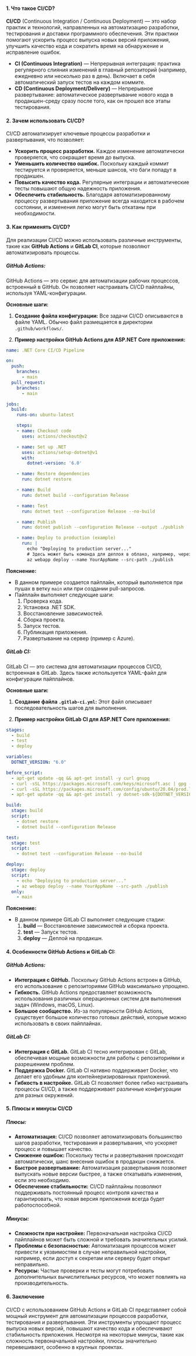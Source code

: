 #### 1. **Что такое CI/CD?**

**CI/CD** (Continuous Integration / Continuous Deployment) — это набор практик и технологий, направленных на автоматизацию разработки, тестирования и доставки программного обеспечения. Эти практики помогают ускорить процесс выпуска новых версий приложения, улучшить качество кода и сократить время на обнаружение и исправление ошибок.

- **CI (Continuous Integration)** — Непрерывная интеграция: практика регулярного слияния изменений в главный репозиторий (например, ежедневно или несколько раз в день). Включает в себя автоматический запуск тестов на каждом коммите.
- **CD (Continuous Deployment/Delivery)** — Непрерывное развертывание: автоматическое развертывание нового кода в продакшен-среду сразу после того, как он прошел все этапы тестирования.

#### 2. **Зачем использовать CI/CD?**

CI/CD автоматизирует ключевые процессы разработки и развертывания, что позволяет:

- **Ускорить процесс разработки.** Каждое изменение автоматически проверяется, что сокращает время до выпуска.
- **Уменьшить количество ошибок.** Поскольку каждый коммит тестируется и проверяется, меньше шансов, что баги попадут в продакшен.
- **Повысить качество кода.** Регулярные интеграции и автоматические тесты повышают общую надежность приложения.
- **Обеспечить стабильность.** Благодаря автоматизированному процессу развертывания приложение всегда находится в рабочем состоянии, и изменения легко могут быть откатаны при необходимости.

#### 3. **Как применять CI/CD?**

Для реализации CI/CD можно использовать различные инструменты, такие как **GitHub Actions** и **GitLab CI**, которые позволяют автоматизировать процессы.

##### **GitHub Actions:**

GitHub Actions — это сервис для автоматизации рабочих процессов, встроенный в GitHub. Он позволяет настраивать CI/CD пайплайны, используя YAML-конфигурации.

**Основные шаги:**

1. **Создание файла конфигурации:** Все задачи CI/CD описываются в файле YAML. Обычно файл размещается в директории `.github/workflows/`.
    
2. **Пример настройки GitHub Actions для ASP.NET Core приложения:**
    

```yaml
name: .NET Core CI/CD Pipeline

on:
  push:
    branches:
      - main
  pull_request:
    branches:
      - main

jobs:
  build:
    runs-on: ubuntu-latest

    steps:
    - name: Checkout code
      uses: actions/checkout@v2

    - name: Set up .NET
      uses: actions/setup-dotnet@v1
      with:
        dotnet-version: '6.0'

    - name: Restore dependencies
      run: dotnet restore

    - name: Build
      run: dotnet build --configuration Release

    - name: Test
      run: dotnet test --configuration Release --no-build

    - name: Publish
      run: dotnet publish --configuration Release --output ./publish

    - name: Deploy to production (example)
      run: |
        echo "Deploying to production server..."
        # Здесь может быть команда для деплоя в облако, например, через Azure CLI
        az webapp deploy --name YourAppName --src-path ./publish

```

**Пояснение:**

- В данном примере создается пайплайн, который выполняется при пушах в ветку `main` или при создании pull-запросов.
- Пайплайн выполняет следующие шаги:
    1. Проверка кода.
    2. Установка .NET SDK.
    3. Восстановление зависимостей.
    4. Сборка проекта.
    5. Запуск тестов.
    6. Публикация приложения.
    7. Развертывание на сервер (пример с Azure).

##### **GitLab CI:**

GitLab CI — это система для автоматизации процессов CI/CD, встроенная в GitLab. Здесь также используется YAML-файл для конфигурации пайплайнов.

**Основные шаги:**

1. **Создание файла `.gitlab-ci.yml`:** Этот файл описывает последовательность шагов для выполнения.
    
2. **Пример настройки GitLab CI для ASP.NET Core приложения:**
    

```yaml
stages:
  - build
  - test
  - deploy

variables:
  DOTNET_VERSION: "6.0"

before_script:
  - apt-get update -qq && apt-get install -y curl gnupg
  - curl -sSL https://packages.microsoft.com/keys/microsoft.asc | gpg --dearmor > /usr/share/keyrings/microsoft-archive-keyring.gpg
  - curl -sSL https://packages.microsoft.com/config/ubuntu/20.04/prod.list > /etc/apt/sources.list.d/microsoft-prod.list
  - apt-get update -qq && apt-get install -y dotnet-sdk-${DOTNET_VERSION}

build:
  stage: build
  script:
    - dotnet restore
    - dotnet build --configuration Release

test:
  stage: test
  script:
    - dotnet test --configuration Release --no-build

deploy:
  stage: deploy
  script:
    - echo "Deploying to production server..."
    - az webapp deploy --name YourAppName --src-path ./publish
  only:
    - main

```

**Пояснение:**

- В данном примере GitLab CI выполняет следующие стадии:
    1. **build** — Восстановление зависимостей и сборка проекта.
    2. **test** — Запуск тестов.
    3. **deploy** — Деплой на продакшн.

#### 4. **Особенности GitHub Actions и GitLab CI:**

##### **GitHub Actions:**

- **Интеграция с GitHub.** Поскольку GitHub Actions встроен в GitHub, его использование с репозиториями GitHub максимально упрощено.
- **Гибкость.** GitHub Actions предоставляет возможность использования различных операционных систем для выполнения задач (Windows, macOS, Linux).
- **Большое сообщество.** Из-за популярности GitHub Actions, существует большое количество готовых действий, которые можно использовать в своих пайплайнах.

##### **GitLab CI:**

- **Интеграция с GitLab.** GitLab CI тесно интегрирован с GitLab, обеспечивая мощные возможности для работы с репозиториями и разрешением проблем.
- **Поддержка Docker.** GitLab CI нативно поддерживает Docker, что делает его удобным для контейнеризированных приложений.
- **Гибкость в настройке.** GitLab CI позволяет более гибко настраивать процессы CI/CD, а также поддерживает различные конфигурации для разных окружений.

#### 5. **Плюсы и минусы CI/CD**

##### **Плюсы:**

- **Автоматизация:** CI/CD позволяет автоматизировать большинство шагов разработки, тестирования и развертывания, что ускоряет процесс и повышает качество.
- **Снижение ошибок:** Поскольку тесты и развертывания происходят автоматически, шанс внесения ошибок в продакшн снижается.
- **Быстрое развертывание:** Автоматизация развертывания позволяет выпускать новые версии быстрее, а также откатывать изменения, если это необходимо.
- **Обеспечение стабильности:** CI/CD пайплайны позволяют поддерживать постоянный процесс контроля качества и гарантировать, что новая версия приложения всегда будет работоспособной.

##### **Минусы:**

- **Сложности при настройке:** Первоначальная настройка CI/CD пайплайнов может быть сложной и требовать значительных усилий.
- **Проблемы с безопасностью:** Автоматизация процессов может привести к уязвимостям в случае неправильной настройки, например, если доступ к секретам или серверу будет открыт неправильно.
- **Ресурсы:** Частые проверки и тесты могут потребовать дополнительных вычислительных ресурсов, что может повлиять на производительность.

#### 6. **Заключение**

CI/CD с использованием GitHub Actions и GitLab CI представляет собой мощный инструмент для автоматизации процессов разработки, тестирования и развертывания. Эти инструменты упрощают процесс выпуска новых версий, повышают качество кода и обеспечивают стабильность приложения. Несмотря на некоторые минусы, такие как сложность первоначальной настройки, плюсы значительно перевешивают, особенно в крупных проектах.